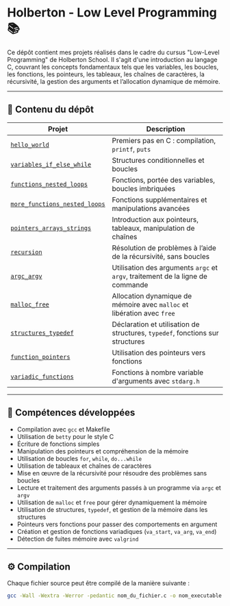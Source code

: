 # Holberton - Low Level Programming 📚  

Ce dépôt contient mes projets réalisés dans le cadre du cursus "Low-Level Programming" de Holberton School. Il s'agit d'une introduction au langage C, couvrant les concepts fondamentaux tels que les variables, les boucles, les fonctions, les pointeurs, les tableaux, les chaînes de caractères, la récursivité, la gestion des arguments et l’allocation dynamique de mémoire.

---

## 📁 Contenu du dépôt

| Projet | Description |
|--------|-------------|
| [`hello_world`](https://github.com/rpokman/holbertonschool-low_level_programming/tree/main/hello_world) | Premiers pas en C : compilation, `printf`, `puts` |
| [`variables_if_else_while`](https://github.com/rpokman/holbertonschool-low_level_programming/tree/main/variables_if_else_while) | Structures conditionnelles et boucles |
| [`functions_nested_loops`](https://github.com/rpokman/holbertonschool-low_level_programming/tree/main/functions_nested_loops) | Fonctions, portée des variables, boucles imbriquées |
| [`more_functions_nested_loops`](https://github.com/rpokman/holbertonschool-low_level_programming/tree/main/more_functions_nested_loops) | Fonctions supplémentaires et manipulations avancées |
| [`pointers_arrays_strings`](https://github.com/rpokman/holbertonschool-low_level_programming/tree/main/pointers_arrays_strings) | Introduction aux pointeurs, tableaux, manipulation de chaînes |
| [`recursion`](https://github.com/rpokman/holbertonschool-low_level_programming/tree/main/recursion) | Résolution de problèmes à l’aide de la récursivité, sans boucles |
| [`argc_argv`](https://github.com/rpokman/holbertonschool-low_level_programming/tree/main/argc_argv) | Utilisation des arguments `argc` et `argv`, traitement de la ligne de commande |
| [`malloc_free`](https://github.com/rpokman/holbertonschool-low_level_programming/tree/main/malloc_free) | Allocation dynamique de mémoire avec `malloc` et libération avec `free` |
| [`structures_typedef`](https://github.com/rpokman/holbertonschool-low_level_programming/tree/main/structures_typedef) | Déclaration et utilisation de structures, `typedef`, fonctions sur structures |
| [`function_pointers`](https://github.com/rpokman/holbertonschool-low_level_programming/tree/main/function_pointers) | Utilisation des pointeurs vers fonctions |
| [`variadic_functions`](https://github.com/rpokman/holbertonschool-low_level_programming/tree/main/variadic_functions) | Fonctions à nombre variable d'arguments avec `stdarg.h` |

---

## 🧠 Compétences développées

- Compilation avec `gcc` et Makefile
- Utilisation de `betty` pour le style C
- Écriture de fonctions simples
- Manipulation des pointeurs et compréhension de la mémoire
- Utilisation de boucles `for`, `while`, `do...while`
- Utilisation de tableaux et chaînes de caractères
- Mise en œuvre de la récursivité pour résoudre des problèmes sans boucles
- Lecture et traitement des arguments passés à un programme via `argc` et `argv`
- Utilisation de `malloc` et `free` pour gérer dynamiquement la mémoire
- Utilisation de structures, `typedef`, et gestion de la mémoire dans les structures
- Pointeurs vers fonctions pour passer des comportements en argument
- Création et gestion de fonctions variadiques (`va_start`, `va_arg`, `va_end`)
- Détection de fuites mémoire avec `valgrind`

---

## ⚙️ Compilation

Chaque fichier source peut être compilé de la manière suivante :

```bash
gcc -Wall -Wextra -Werror -pedantic nom_du_fichier.c -o nom_executable
